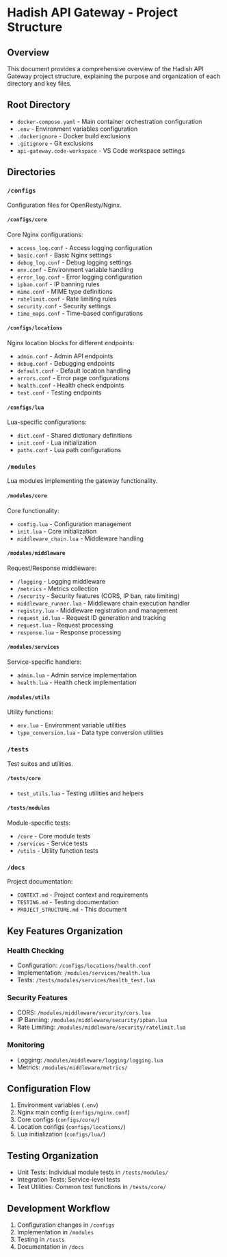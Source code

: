 # Hadish API Gateway - Project Structure

## Overview

This document provides a comprehensive overview of the Hadish API Gateway project structure, explaining the purpose and organization of each directory and key files.

## Root Directory

- `docker-compose.yaml` - Main container orchestration configuration
- `.env` - Environment variables configuration
- `.dockerignore` - Docker build exclusions
- `.gitignore` - Git exclusions
- `api-gateway.code-workspace` - VS Code workspace settings

## Directories

### `/configs`

Configuration files for OpenResty/Nginx.

#### `/configs/core`

Core Nginx configurations:

- `access_log.conf` - Access logging configuration
- `basic.conf` - Basic Nginx settings
- `debug_log.conf` - Debug logging settings
- `env.conf` - Environment variable handling
- `error_log.conf` - Error logging configuration
- `ipban.conf` - IP banning rules
- `mime.conf` - MIME type definitions
- `ratelimit.conf` - Rate limiting rules
- `security.conf` - Security settings
- `time_maps.conf` - Time-based configurations

#### `/configs/locations`

Nginx location blocks for different endpoints:

- `admin.conf` - Admin API endpoints
- `debug.conf` - Debugging endpoints
- `default.conf` - Default location handling
- `errors.conf` - Error page configurations
- `health.conf` - Health check endpoints
- `test.conf` - Testing endpoints

#### `/configs/lua`

Lua-specific configurations:

- `dict.conf` - Shared dictionary definitions
- `init.conf` - Lua initialization
- `paths.conf` - Lua path configurations

### `/modules`

Lua modules implementing the gateway functionality.

#### `/modules/core`

Core functionality:

- `config.lua` - Configuration management
- `init.lua` - Core initialization
- `middleware_chain.lua` - Middleware handling

#### `/modules/middleware`

Request/Response middleware:

- `/logging` - Logging middleware
- `/metrics` - Metrics collection
- `/security` - Security features (CORS, IP ban, rate limiting)
- `middleware_runner.lua` - Middleware chain execution handler
- `registry.lua` - Middleware registration and management
- `request_id.lua` - Request ID generation and tracking
- `request.lua` - Request processing
- `response.lua` - Response processing

#### `/modules/services`

Service-specific handlers:

- `admin.lua` - Admin service implementation
- `health.lua` - Health check implementation

#### `/modules/utils`

Utility functions:

- `env.lua` - Environment variable utilities
- `type_conversion.lua` - Data type conversion utilities

### `/tests`

Test suites and utilities.

#### `/tests/core`

- `test_utils.lua` - Testing utilities and helpers

#### `/tests/modules`

Module-specific tests:

- `/core` - Core module tests
- `/services` - Service tests
- `/utils` - Utility function tests

### `/docs`

Project documentation:

- `CONTEXT.md` - Project context and requirements
- `TESTING.md` - Testing documentation
- `PROJECT_STRUCTURE.md` - This document

## Key Features Organization

### Health Checking

- Configuration: `/configs/locations/health.conf`
- Implementation: `/modules/services/health.lua`
- Tests: `/tests/modules/services/health_test.lua`

### Security Features

- CORS: `/modules/middleware/security/cors.lua`
- IP Banning: `/modules/middleware/security/ipban.lua`
- Rate Limiting: `/modules/middleware/security/ratelimit.lua`

### Monitoring

- Logging: `/modules/middleware/logging/logging.lua`
- Metrics: `/modules/middleware/metrics/`

## Configuration Flow

1. Environment variables (`.env`)
2. Nginx main config (`configs/nginx.conf`)
3. Core configs (`configs/core/`)
4. Location configs (`configs/locations/`)
5. Lua initialization (`configs/lua/`)

## Testing Organization

- Unit Tests: Individual module tests in `/tests/modules/`
- Integration Tests: Service-level tests
- Test Utilities: Common test functions in `/tests/core/`

## Development Workflow

1. Configuration changes in `/configs`
2. Implementation in `/modules`
3. Testing in `/tests`
4. Documentation in `/docs`
